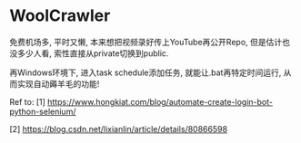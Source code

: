 # WoolCrawler

免费机场多, 平时又懒, 本来想把视频录好传上YouTube再公开Repo, 但是估计也没多少人看, 索性直接从private切换到public. 

再Windows环境下, 进入task schedule添加任务, 就能让.bat再特定时间运行, 从而实现自动薅羊毛的功能!



Ref to: 
[1] https://www.hongkiat.com/blog/automate-create-login-bot-python-selenium/

[2] https://blog.csdn.net/lixianlin/article/details/80866598
